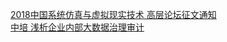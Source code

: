   
[2018中国系统仿真与虚拟现实技术 高层论坛征文通知](http://www.dianyue.me/archives/875/qg0sjy4k4e06vrfg/)  
[中培 浅析企业内部大数据治理审计](http://www.dianyue.me/archives/555/eg1w1n8h73i80wcq/)